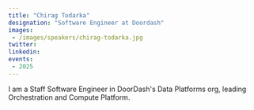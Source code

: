 ```yaml
---
title: "Chirag Todarka"
designation: "Software Engineer at Doordash"
images:
 - /images/speakers/chirag-todarka.jpg
twitter: 
linkedin: 
events:
 - 2025
---
```


I am a Staff Software Engineer in DoorDash's Data Platforms org, leading Orchestration and Compute Platform.